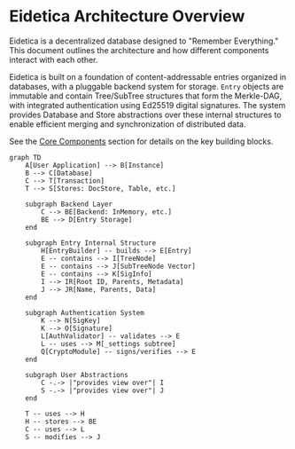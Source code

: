 # Eidetica Architecture Overview

Eidetica is a decentralized database designed to "Remember Everything." This document outlines the architecture and how different components interact with each other.

Eidetica is built on a foundation of content-addressable entries organized in databases, with a pluggable backend system for storage. `Entry` objects are immutable and contain Tree/SubTree structures that form the Merkle-DAG, with integrated authentication using Ed25519 digital signatures. The system provides Database and Store abstractions over these internal structures to enable efficient merging and synchronization of distributed data.

See the [Core Components](core_components/index.md) section for details on the key building blocks.

```mermaid
graph TD
    A[User Application] --> B[Instance]
    B --> C[Database]
    C --> T[Transaction]
    T --> S[Stores: DocStore, Table, etc.]

    subgraph Backend Layer
        C --> BE[Backend: InMemory, etc.]
        BE --> D[Entry Storage]
    end

    subgraph Entry Internal Structure
        H[EntryBuilder] -- builds --> E[Entry]
        E -- contains --> I[TreeNode]
        E -- contains --> J[SubTreeNode Vector]
        E -- contains --> K[SigInfo]
        I --> IR[Root ID, Parents, Metadata]
        J --> JR[Name, Parents, Data]
    end

    subgraph Authentication System
        K --> N[SigKey]
        K --> O[Signature]
        L[AuthValidator] -- validates --> E
        L -- uses --> M[_settings subtree]
        Q[CryptoModule] -- signs/verifies --> E
    end

    subgraph User Abstractions
        C -.-> |"provides view over"| I
        S -.-> |"provides view over"| J
    end

    T -- uses --> H
    H -- stores --> BE
    C -- uses --> L
    S -- modifies --> J
```
